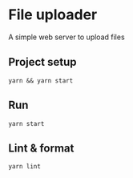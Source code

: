 # File uploader

A simple web server to upload files

## Project setup

```shell script
yarn && yarn start
```

## Run

```shell script
yarn start
```

## Lint & format

```shell script
yarn lint
```
